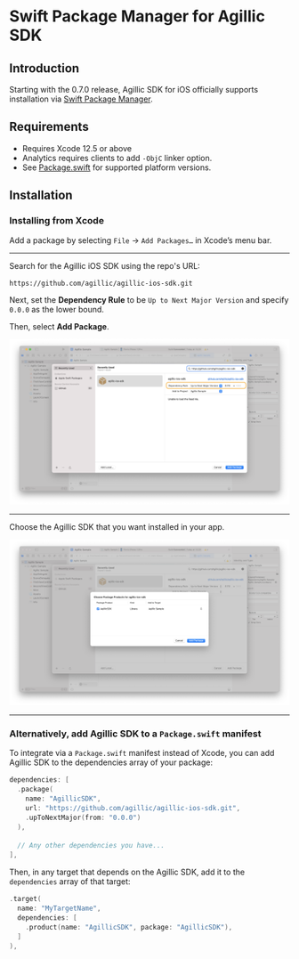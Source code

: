 # Swift Package Manager for Agillic SDK

## Introduction

Starting with the 0.7.0 release, Agillic SDK for iOS officially supports installation via [Swift
Package Manager](https://swift.org/package-manager/).

## Requirements

- Requires Xcode 12.5 or above
- Analytics requires clients to add `-ObjC` linker option.
- See [Package.swift](Package.swift) for supported platform versions.


## Installation

### Installing from Xcode

Add a package by selecting `File` → `Add Packages…` in Xcode’s menu bar.

---

Search for the Agillic iOS SDK using the repo's URL:
```console
https://github.com/agillic/agillic-ios-sdk.git
```

Next, set the **Dependency Rule** to be `Up to Next Major Version` and specify `0.0.0` as the lower bound.

Then, select **Add Package**.

<div align = "center"><img src="resources/swiftpm_step2.png"></div>

---

Choose the Agillic SDK that you want installed in your app.

<div align = "center"><img src="resources/swiftpm_step3.png"></div>

---

### Alternatively, add Agillic SDK to a `Package.swift` manifest

To integrate via a `Package.swift` manifest instead of Xcode, you can add
Agillic SDK to the dependencies array of your package:

```swift
dependencies: [
  .package(
    name: "AgillicSDK",
    url: "https://github.com/agillic/agillic-ios-sdk.git",
    .upToNextMajor(from: "0.0.0")
  ),

  // Any other dependencies you have...
],
```

Then, in any target that depends on the Agillic SDK, add it to the `dependencies`
array of that target:

```swift
.target(
  name: "MyTargetName",
  dependencies: [
    .product(name: "AgillicSDK", package: "AgillicSDK"),
  ]
),
```
